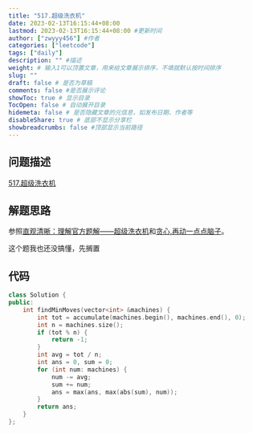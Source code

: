 ```yaml
---
title: "517.超级洗衣机"
date: 2023-02-13T16:15:44+08:00
lastmod: 2023-02-13T16:15:44+08:00 #更新时间
author: ["zwyyy456"] #作者
categories: ["leetcode"]
tags: ["daily"]
description: "" #描述
weight: # 输入1可以顶置文章，用来给文章展示排序，不填就默认按时间排序
slug: ""
draft: false # 是否为草稿
comments: false #是否展示评论
showToc: true # 显示目录
TocOpen: false # 自动展开目录
hidemeta: false # 是否隐藏文章的元信息，如发布日期、作者等
disableShare: true # 底部不显示分享栏
showbreadcrumbs: false #顶部显示当前路径
---
```

## 问题描述
[517.超级洗衣机](https://leetcode.cn/problems/super-washing-machines/)

## 解题思路
参照[直观清晰：理解官方题解——超级洗衣机](https://leetcode.cn/problems/super-washing-machines/solutions/1023905/zhi-guan-qing-xi-li-jie-guan-fang-ti-jie-vxxs/)和[贪心,再动一点点脑子](https://leetcode.cn/problems/super-washing-machines/solutions/451378/tan-xin-zai-dong-yi-dian-dian-nao-zi-by-whiteashes/)。

这个题我也还没搞懂，先搁置

## 代码
```cpp
class Solution {
public:
    int findMinMoves(vector<int> &machines) {
        int tot = accumulate(machines.begin(), machines.end(), 0);
        int n = machines.size();
        if (tot % n) {
            return -1;
        }
        int avg = tot / n;
        int ans = 0, sum = 0;
        for (int num: machines) {
            num -= avg;
            sum += num;
            ans = max(ans, max(abs(sum), num));
        }
        return ans;
    }
};
```
